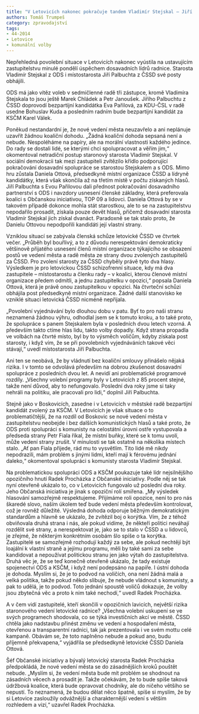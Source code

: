 ```yaml
---
title: "V Letovicích nakonec pokračuje tandem Vladimír Stejskal – Jiří Palbuchta"
authors: Tomáš Trumpeš
category: zpravodajství
tags: 
- 44-2014
- Letovice
- komunální volby
---
```

Nepřehledná povolební situace v Letovicích nakonec vyústila na ustavujícím zastupitelstvu minulé pondělí úspěchem dosavadních lídrů radnice. Starosta Vladimír Stejskal z ODS i místostarosta Jiří Palbuchta z ČSSD své posty obhájili.

ODS má jako vítěz voleb v sedmičlenné radě tři zástupce, kromě Vladimíra Stejskala to jsou ještě Marek Chládek a Petr Janoušek. Jiřího Palbuchtu z ČSSD doprovodí bezpartijní kandidátka Eva Pařilová, za KDU-ČSL v radě usedne Bohuslav Kuda a posledním radním bude bezpartijní kandidát za KSČM Karel Válek.

Poněkud nestandardní je, že nové vedení města neuzavřelo a ani neplánuje uzavřít žádnou koaliční dohodu. „Žádná koaliční dohoda sepsaná není a nebude. Nespoléháme na papíry, ale na morální vlastnosti každého jedince. Do rady se dostali lidé, se kterými chci spolupracovat a věřím jim,“ okomentoval netradiční postup staronový starosta Vladimír Stejskal. V sociální demokracii tak mezi zastupiteli zvítězilo křídlo podporující pokračování dosavadní spolupráce se starostou Stejskalem a s ODS. Mimo hru zůstala Daniela Ottová, předsedkyně místní organizace ČSSD a lídryně kandidátky, která však skončila až na třetím místě v počtu získaných hlasů. Jiří Palbuchta s Evou Pařilovou dali přednost pokračování dosavadního partnerství s ODS i navzdory usnesení členské základny, která preferovala koalici s Občanskou iniciativou, TOP 09 a lidovci. Daniela Ottová by se v takovém případě dokonce mohla stát starostkou, ale to se na zastupitelstvu nepodařilo prosadit, získala pouze devět hlasů, přičemž dosavadní starosta Vladimír Stejskal jich získal dvanáct. Paradoxně se tak stalo proto, že Danielu Ottovou nepodpořili kandidáti její vlastní strany.

Vzniklou situací se zabývala členská schůze letovické ČSSD ve čtvrtek večer. „Průběh byl bouřlivý, a to z důvodu nerespektování demokraticky většinově přijatého usnesení členů místní organizace týkajícího se obsazení postů ve vedení města a radě města ze strany dvou zvolených zastupitelů za ČSSD. Pro zvolení starosty za ČSSD chyběly právě tyto dva hlasy. Výsledkem je pro letovickou ČSSD schizofrenní situace, kdy má dva zastupitele – místostarostu a členku rady – v koalici, kterou členové místní organizace předem odmítli, a jednu zastupitelku v opozici,“ popsala Daniela Ottová, která je právě onou zastupitelkou v opozici. Na čtvrteční schůzi obhájila post předsedkyně místní organizace. Žádné další stanovisko ke vzniklé situaci letovická ČSSD nicméně nepřijala.

„Povolební vyjednávání bylo dlouhou dobu v patu. Byť to pro naši stranu neznamená žádnou výhru, odhodlal jsem se k tomuto kroku, a to také proto, že spolupráce s panem Stejskalem byla v posledních dvou letech vzorná. A především takto ctíme hlas lidu, takto volby dopadly. Když strana propadla ve volbách na čtvrté místo, byl by to výsměch voličům, kdyby získala post starosty, i když vím, že se při povolebních vyjednáváních takové věci stávají,“ uvedl místostarosta Jiří Palbuchta.

Ani ten se neobává, že by vládnutí bez koaliční smlouvy přinášelo nějaká rizika. I v tomto se odvolává především na dobrou zkušenost dosavadní spolupráce z posledních dvou let. A nevidí ani problematické programové rozdíly. „Všechny volební programy byly v Letovicích z 85 procent stejné, takže není důvod, aby to nefungovalo. Poslední dva roky jsme si taky nehráli na politiku, ale pracovali pro lidi,“ doplnil Jiří Palbuchta.

Stejně jako v Boskovicích, zasedne i v Letovicích v městské radě bezpartijní kandidát zvolený za KSČM. V Letovicích je však situace o to problematičtější, že na rozdíl od Boskovic se nové vedení města v zastupitelstvu neobejde i bez dalších komunistických hlasů a také proto, že ODS proti spolupráci s komunisty na celostátní úrovni ostře vystupovala a předseda strany Petr Fiala říkal, že místní buňky, které se k tomu uvolí, může vedení strany zrušit. V minulosti se tak ostatně na několika místech stalo. „Ať pan Fiala přijede, rád mu to vysvětlím. Tito lidé mě nikdy nepodrazili, mám problém s jinými lidmi, kteří mají k férovému jednání daleko,“ okomentoval spolupráci s komunisty starosta Vladimír Stejskal.

Na problematickou spolupráci ODS a KSČM poukazuje také lídr nejsilnějšího opozičního hnutí Radek Procházka z Občanské iniciativy. Podle něj se tak nyní otevřeně ukázalo to, co v Letovicích fungovalo už poslední dva roky. Jeho Občanská iniciativa je jinak s opoziční rolí smířena. „My výsledek hlasování samozřejmě respektujeme. Přijímáme roli opozice, není to pro nás škaredé slovo, naším úkolem teď bude vedení města především kontrolovat, což je rovněž důležité. Výsledná dohoda odporuje běžným demokratickým standardům a hlavně se ukázalo, že zvítězil boj o korýtka. Vím, že z téhož obviňovala druhá strana i nás, ale pokud vidíme, že někteří politici neváhají rozdělit své strany, a nerespektovat je, jako se to stalo v ČSSD a u lidovců, je zřejmé, že některým konkrétním osobám šlo spíše o ta korýtka. Zastupitelé se samozřejmě rozhodují každý za sebe, ale pokud nechtějí být loajální k vlastní straně a jejímu programu, měli by také sami za sebe kandidovat a nepoužívat politickou stranu jen jako výtah do zastupitelstva. Druhá věc je, že se teď konečně otevřeně ukázalo, že tady existuje spojenectví ODS a KSČM, i když není podepsáno na papíře. I ústní dohoda je dohoda. Myslím si, že je to podvod na voličích, ona není žádná malá a velká politika, takže pokud někdo slibuje, že nebude vládnout s komunisty, a pak to udělá, je to podvod. Toto jednání spoustě voličů dokazuje, že volby jsou zbytečná věc a proto k nim také nechodí,“ uvedl Radek Procházka.

A v čem vidí zastupitelé, kteří skončili v opozičních lavicích, největší rizika staronového vedení letovické radnice? „Všechna volební uskupení se ve svých programech shodovala, co se týká investičních akcí ve městě. ČSSD chtěla jako nadstavbu přinést změnu ve vedení a hospodaření města, otevřenou a transparentní radnici, tak jak prezentovala i ve svém mottu celé kampaně. Obávám se, že toto naplněno nebude a pokud ano, budu příjemně překvapena,“ vyjádřila se předsedkyně letovické ČSSD Daniela Ottová.

Šéf Občanské iniciativy a bývalý letovický starosta Radek Procházka předpokládá, že nové vedení města se do zásadnějších kroků pouštět nebude. „Myslím si, že vedení města bude mít problém se shodnout na zásadních věcech a prosadit je. Takže očekávám, že to bude spíše taková údržbová koalice, která bude opravovat chodníky, ale do ničeho většího se nepustí. To neznamená, že budou dělat něco špatně, spíše si myslím, že by si Letovice zasloužily odvážnější a charakternější vedení s větším rozhledem a vizí,“ uzavřel Radek Procházka.